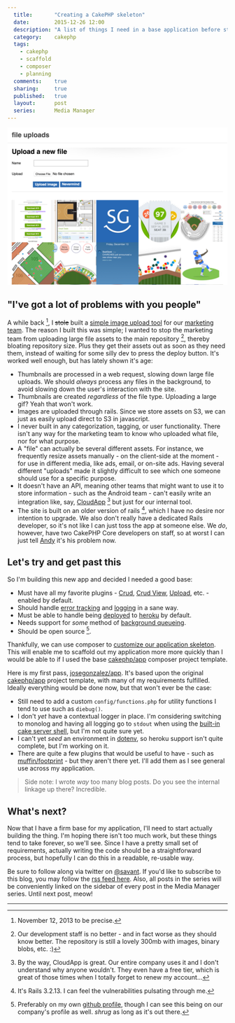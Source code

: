```yaml
---
  title:       "Creating a CakePHP skeleton"
  date:        2015-12-26 12:00
  description: "A list of things I need in a base application before starting a new cakephp project"
  category:    cakephp
  tags:
    - cakephp
    - scaffold
    - composer
    - planning
  comments:    true
  sharing:     true
  published:   true
  layout:      post
  series:      Media Manager
---
```


![File Upload Tool](/images/2015/12/26/screenshot.png)

## "I've got a lot of problems with you people"

A while back [^1], I <s>stole</s> built a [simple image upload tool](https://devcenter.heroku.com/articles/paperclip-s3) for our [marketing team](https://seatgeek.com/sgteam). The reason I built this was simple; I wanted to stop the marketing team from uploading large file assets to the main repository [^2], thereby bloating repository size. Plus they get their assets out as soon as they need them, instead of waiting for some silly dev to press the deploy button. It's worked well enough, but has lately shown it's age:

- Thumbnails are processed in a web request, slowing down large file uploads. We should *always* process any files in the background, to avoid slowing down the user's interaction with the site.
- Thumbnails are created *regardless* of the file type. Uploading a large gif? Yeah that won't work.
- Images are uploaded through rails. Since we store assets on S3, we can just as easily upload direct to S3 in javascript.
- I never built in any categorization, tagging, or user functionality. There isn't any way for the marketing team to know who uploaded what file, nor for what purpose.
- A "file" can actually be several different assets. For instance, we frequently resize assets manually - on the client-side at the moment - for use in different media, like ads, email, or on-site ads. Having several different "uploads" made it slightly difficult to see which one someone should use for a specific purpose.
- It doesn't have an API, meaning other teams that might want to use it to store information - such as the Android team - can't easily write an integration like, say, [CloudApp](https://www.getcloudapp.com/) [^3] but just for our internal tool.
- The site is built on an older version of rails [^4], which I have no desire nor intention to upgrade. We also don't really have a dedicated Rails developer, so it's not like I can just toss the app at someone else. We *do*, however, have two CakePHP Core developers on staff, so at worst I can just tell [Andy](https://github.com/ad7six) it's his problem now.

## Let's try and get past this

So I'm building this new app and decided I needed a good base:

- Must have all my favorite plugins - [Crud](/2015/12/02/creating-apis-using-the-crud-plugin/), [Crud View](/2015/12/03/generating-administrative-panels-with-crud-view/), [Upload](/2015/12/05/uploading-files-and-images/), etc. - enabled by default.
- Should handle [error tracking](/2015/12/07/error-handling-in-cakephp-3/) and [logging](/2015/12/14/custom-logging-engines-and-adding-contextual-data/) in a sane way.
- Must be able to handle being [deployed](/2015/12/12/using-dns-to-simplify-connection-strings/) to [heroku](/2015/12/18/managing-application-configuration/) by default.
- Needs support for *some* method of [background queueing](/2015/12/20/creating-custom-background-shells/).
- Should be open source [^5].

Thankfully, we can use composer to [customize our application skeleton](/2015/12/09/customizing-your-app-template/). This will enable me to scaffold out my application more more quickly than I would be able to if I used the base [cakephp/app](https://github.com/cakephp/app) composer project template.

Here is my first pass, [josegonzalez/app](https://github.com/josegonzalez/app). It's based upon the original [cakephp/app](https://github.com/cakephp/app) project template, with many of my requirements fulfilled. Ideally everything would be done now, but that won't ever be the case:

- Still need to add a custom `config/functions.php` for utility functions I tend to use such as `diebug()`.
- I don't *yet* have a contextual logger in place. I'm considering switching to monolog and having all logging go to `stdout` when using the [built-in cake server shell](/2015/12/17/cakephp-shells-i-didnt-know-about/), but I'm not quite sure yet.
- I can't yet *seed* an environment in [dotenv](/2015/12/18/managing-application-configuration/), so heroku support isn't quite complete, but I'm working on it.
- There are quite a few plugins that would be useful to have - such as [muffin/footprint](https://github.com/usemuffin/footprint) - but they aren't there yet. I'll add them as I see general use across my application.

> Side note: I wrote *way* too many blog posts. Do you see the internal linkage up there? Incredible.

## What's next?

Now that I have a firm base for my application, I'll need to start actually building the thing. I'm hoping there isn't too much work, but these things tend to take forever, so we'll see. Since I have a pretty small set of requirements, actually writing the code should be a straightforward process, but hopefully I can do this in a readable, re-usable way.

Be sure to follow along via twitter on [@savant](https://twitter.com/savant). If you'd like to subscribe to this blog, you may follow the [rss feed here](/atom.xml). Also, all posts in the series will be conveniently linked on the sidebar of every post in the Media Manager series. Until next post, meow!

---

[^1]: November 12, 2013 to be precise.

[^2]: Our development staff is no better - and in fact worse as they should know better. The repository is still a lovely 300mb with images, binary blobs, etc. :)

[^3]: By the way, CloudApp is great. Our entire company uses it and I don't understand why anyone wouldn't. They even have a free tier, which is great of those times when I totally forget to renew my account...

[^4]: It's Rails 3.2.13. I can feel the vulnerabilities pulsating through me.

[^5]: Preferably on my own [github profile](https://github.com/josegonzalez), though I can see this being on our company's profile as well. *shrug* as long as it's out there.
